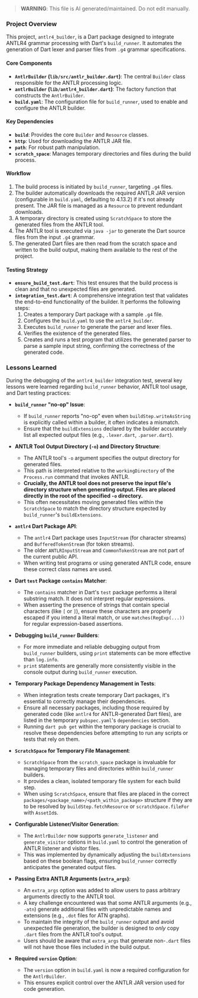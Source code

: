 > **WARNING**: This file is AI generated/maintained. Do not edit manually.

### Project Overview

This project, `antlr4_builder`, is a Dart package designed to integrate ANTLR4 grammar processing with Dart's `build_runner`. It automates the generation of Dart lexer and parser files from `.g4` grammar specifications.

#### Core Components

*   **`AntlrBuilder` (`lib/src/antlr_builder.dart`)**: The central `Builder` class responsible for the ANTLR processing logic.
*   **`antlrBuilder` (`lib/antlr4_builder.dart`)**: The factory function that constructs the `AntlrBuilder`.
*   **`build.yaml`**: The configuration file for `build_runner`, used to enable and configure the ANTLR builder.

#### Key Dependencies

*   **`build`**: Provides the core `Builder` and `Resource` classes.
*   **`http`**: Used for downloading the ANTLR JAR file.
*   **`path`**: For robust path manipulation.
*   **`scratch_space`**: Manages temporary directories and files during the build process.

#### Workflow

1.  The build process is initiated by `build_runner`, targeting `.g4` files.
2.  The builder automatically downloads the required ANTLR JAR version (configurable in `build.yaml`, defaulting to 4.13.2) if it's not already present. The JAR file is managed as a `Resource` to prevent redundant downloads.
3.  A temporary directory is created using `ScratchSpace` to store the generated files from the ANTLR tool.
4.  The ANTLR tool is executed via `java -jar` to generate the Dart source files from the input `.g4` grammar.
5.  The generated Dart files are then read from the scratch space and written to the build output, making them available to the rest of the project.

#### Testing Strategy

*   **`ensure_build_test.dart`**: This test ensures that the build process is clean and that no unexpected files are generated.
*   **`integration_test.dart`**: A comprehensive integration test that validates the end-to-end functionality of the builder. It performs the following steps:
    1.  Creates a temporary Dart package with a sample `.g4` file.
    2.  Configures the `build.yaml` to use the `antlr4_builder`.
    3.  Executes `build_runner` to generate the parser and lexer files.
    4.  Verifies the existence of the generated files.
    5.  Creates and runs a test program that utilizes the generated parser to parse a sample input string, confirming the correctness of the generated code.

### Lessons Learned

During the debugging of the `antlr4_builder` integration test, several key lessons were learned regarding `build_runner` behavior, ANTLR tool usage, and Dart testing practices:

*   **`build_runner` "no-op" Issue**:
    *   If `build_runner` reports "no-op" even when `buildStep.writeAsString` is explicitly called within a builder, it often indicates a mismatch.
    *   Ensure that the `buildExtensions` declared by the builder accurately list all expected output files (e.g., `.lexer.dart`, `.parser.dart`).

*   **ANTLR Tool Output Directory (`-o`) and Directory Structure**:
    *   The ANTLR tool's `-o` argument specifies the output directory for generated files.
    *   This path is interpreted relative to the `workingDirectory` of the `Process.run` command that invokes ANTLR.
    *   **Crucially, the ANTLR tool does not preserve the input file's directory structure when generating output. Files are placed directly in the root of the specified `-o` directory.**
    *   This often necessitates moving generated files within the `ScratchSpace` to match the directory structure expected by `build_runner`'s `buildExtensions`.

*   **`antlr4` Dart Package API**:
    *   The `antlr4` Dart package uses `InputStream` (for character streams) and `BufferedTokenStream` (for token streams).
    *   The older `ANTLRInputStream` and `CommonTokenStream` are not part of the current public API.
    *   When writing test programs or using generated ANTLR code, ensure these correct class names are used.

*   **Dart `test` Package `contains` Matcher**:
    *   The `contains` matcher in Dart's `test` package performs a literal substring match. It does not interpret regular expressions.
    *   When asserting the presence of strings that contain special characters (like `[` or `]`), ensure these characters are properly escaped if you intend a literal match, or use `matches(RegExp(...))` for regular expression-based assertions.

*   **Debugging `build_runner` Builders**:
    *   For more immediate and reliable debugging output from `build_runner` builders, using `print` statements can be more effective than `log.info`.
    *   `print` statements are generally more consistently visible in the console output during `build_runner` execution.

*   **Temporary Package Dependency Management in Tests**:
    *   When integration tests create temporary Dart packages, it's essential to correctly manage their dependencies.
    *   Ensure all necessary packages, including those required by generated code (like `antlr4` for ANTLR-generated Dart files), are listed in the temporary `pubspec.yaml`'s `dependencies` section.
    *   Running `dart pub get` within the temporary package is crucial to resolve these dependencies before attempting to run any scripts or tests that rely on them.

*   **`ScratchSpace` for Temporary File Management**:
    *   `ScratchSpace` from the `scratch_space` package is invaluable for managing temporary files and directories within `build_runner` builders.
    *   It provides a clean, isolated temporary file system for each build step.
    *   When using `ScratchSpace`, ensure that files are placed in the correct `packages/<package_name>/<path_within_package>` structure if they are to be resolved by `buildStep.fetchResource` or `scratchSpace.fileFor` with `AssetId`s.

*   **Configurable Listener/Visitor Generation**:
    *   The `AntlrBuilder` now supports `generate_listener` and `generate_visitor` options in `build.yaml` to control the generation of ANTLR listener and visitor files.
    *   This was implemented by dynamically adjusting the `buildExtensions` based on these boolean flags, ensuring `build_runner` correctly anticipates the generated output files.

*   **Passing Extra ANTLR Arguments (`extra_args`)**:
    *   An `extra_args` option was added to allow users to pass arbitrary arguments directly to the ANTLR tool.
    *   A key challenge encountered was that some ANTLR arguments (e.g., `-atn`) generate additional files with unpredictable names and extensions (e.g., `.dot` files for ATN graphs).
    *   To maintain the integrity of the `build_runner` output and avoid unexpected file generation, the builder is designed to *only* copy `.dart` files from the ANTLR tool's output.
    *   Users should be aware that `extra_args` that generate non-`.dart` files will not have those files included in the build output.

*   **Required `version` Option**:
    *   The `version` option in `build.yaml` is now a required configuration for the `AntlrBuilder`.
    *   This ensures explicit control over the ANTLR JAR version used for code generation.